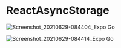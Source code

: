 # ReactAsyncStorage

![Screenshot_20210629-084404_Expo Go](https://user-images.githubusercontent.com/39657409/123732681-e0f99580-d8b7-11eb-969f-3d790f9a3f27.jpg)

![Screenshot_20210629-084414_Expo Go](https://user-images.githubusercontent.com/39657409/123732696-e656e000-d8b7-11eb-9ad6-a1fe9124ccf4.jpg)
